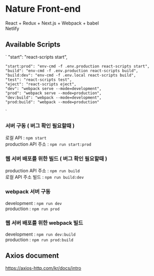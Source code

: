 # Nature Front-end
React + Redux + Next.js + Webpack + babel  
Netlify
## Available Scripts
`
    "start": "react-scripts start",  

    "start:prod": "env-cmd -f .env.production react-scripts start",  
    "build": "env-cmd -f .env.production react-scripts build",  
    "build:dev": "env-cmd -f .env.local react-scripts build",  
    "test": "react-scripts test",  
    "eject": "react-scripts eject",  
    "dev": "webpack serve --mode=development",  
    "prod": "webpack serve --mode=production",  
    "dev:build": "webpack --mode=development",  
    "prod:build": "webpack --mode=production"  
`
### 서버 구동  ( 버그 확인 필요할때 )
로컬 API : `npm start`  
production API 주소 : `npm run start:prod`
### 웹 서버 배포를 위한 빌드 ( 버그 확인 필요할때 )
production API 주소 : `npm run build`  
로컬 API 주소 빌드 : `npm run build:dev`
### webpack 서버 구동
development : `npm run dev`  
production : `npm run prod`
### 웹 서버 배포를 위한 webpack 빌드
development : `npm run dev:build`  
production : `npm run prod:build`  

## Axios document
https://axios-http.com/kr/docs/intro